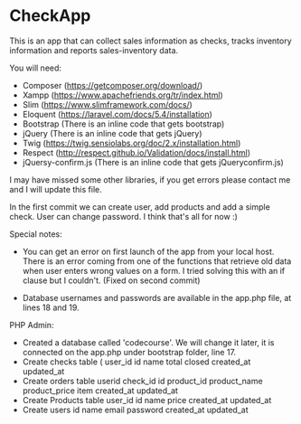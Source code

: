 # CheckApp
This is an app that can collect sales information as checks, tracks inventory information and reports sales-inventory data.

You will need:
- Composer (https://getcomposer.org/download/)
- Xampp (https://www.apachefriends.org/tr/index.html)
- Slim (https://www.slimframework.com/docs/)
- Eloquent (https://laravel.com/docs/5.4/installation)
- Bootstrap (There is an inline code that gets bootstrap)
- jQuery (There is an inline code that gets jQuery)
- Twig (https://twig.sensiolabs.org/doc/2.x/installation.html)
- Respect (http://respect.github.io/Validation/docs/install.html)
- jQuersy-confirm.js (There is an inline code that gets jQueryconfirm.js)

I may have missed some other libraries, if you get errors please contact me and I will update this file. 

In the first commit we can create user, add products and add a simple check. User can change password. I think that's all for now :)

Special notes:
- You can get an error on first launch of the app from your local host. There is an error coming from one of the functions that retrieve old data when user enters wrong values on a form. I tried solving this with an if clause but I couldn't. (Fixed on second commit)

- Database usernames and passwords are available in the app.php file, at lines 18 and 19.

PHP Admin:
- Created a database called 'codecourse'. We will change it later, it is connected on the app.php under bootstrap folder, line 17.
- Create checks table (
    user_id
    id
    name
    total
    closed
    created_at
    updated_at
- Create orders table
    userid
    check_id
    id
    product_id
    product_name
    product_price
    item
    created_at
    updated_at
- Create Products table
    user_id
    id
    name
    price
    created_at
    updated_at
 - Create users
    id
    name
    email
    password
    created_at
    updated_at
    
    
